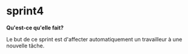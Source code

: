 # sprint4

**Qu'est-ce qu'elle fait?**

Le but de ce sprint est d'affecter automatiquement un travailleur à une nouvelle tâche.
